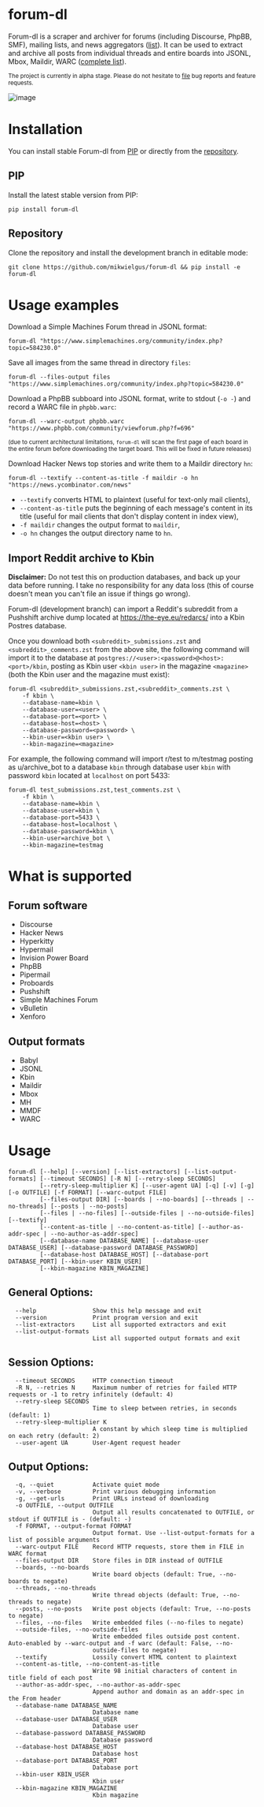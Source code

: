 # forum-dl

Forum-dl is a scraper and archiver for forums (including Discourse, PhpBB, SMF), mailing lists, and news aggregators ([list](#forum-software)). It can be used to extract and archive all posts from individual threads and entire boards into JSONL, Mbox, Maildir, WARC ([complete list](#output-formats)).

<sub>The project is currently in alpha stage. Please do not hesitate to [file](https://github.com/mikwielgus/forum-dl/issues) bug reports and feature requests.</sub>

![image](https://github.com/mikwielgus/forum-dl/assets/58011230/e677d1aa-efa3-4cfc-9283-38408842b278)

# Installation

You can install stable Forum-dl from [PIP](#pip) or directly from the [repository](#repository).

## PIP

Install the latest stable version from PIP:

```
pip install forum-dl
```

## Repository 

Clone the repository and install the development branch in editable mode:

```
git clone https://github.com/mikwielgus/forum-dl && pip install -e forum-dl
```

# Usage examples

Download a Simple Machines Forum thread in JSONL format:

```
forum-dl "https://www.simplemachines.org/community/index.php?topic=584230.0"
```

Save all images from the same thread in directory `files`:

```
forum-dl --files-output files "https://www.simplemachines.org/community/index.php?topic=584230.0"
```

Download a PhpBB subboard into JSONL format, write to stdout (`-o -`) and record a WARC file in `phpbb.warc`:

```
forum-dl --warc-output phpbb.warc "https://www.phpbb.com/community/viewforum.php?f=696"
```

<sub>(due to current architectural limitations, `forum-dl` will scan the first page of each board in the entire forum before downloading the target board. This will be fixed in future releases)</sub>

Download Hacker News top stories and write them to a Maildir directory `hn`:

```
forum-dl --textify --content-as-title -f maildir -o hn "https://news.ycombinator.com/news"
```

- `--textify` converts HTML to plaintext (useful for text-only mail clients),
- `--content-as-title` puts the beginning of each message's content in its title (useful for mail clients that don't display content in index view),
- `-f maildir` changes the output format to `maildir`,
- `-o hn` changes the output directory name to `hn`.

## Import Reddit archive to Kbin

**Disclaimer:** Do not test this on production databases, and back up your data before running. I
take no responsibility for any data loss (this of course doesn't mean you can't file an issue if
things go wrong).

Forum-dl (development branch) can import a Reddit's subreddit from a Pushshift archive dump located
at https://the-eye.eu/redarcs/ into a Kbin Postres database.

Once you download both `<subreddit>_submissions.zst` and `<subreddit>_comments.zst` from the above
site, the following command will import it to the database at
`postgres://<user>:<password>@<host>:<port>/kbin`, posting as Kbin user `<kbin user>` in the
magazine `<magazine>` (both the Kbin user and the magazine must exist):

```
forum-dl <subreddit>_submissions.zst,<subreddit>_comments.zst \
    -f kbin \
    --database-name=kbin \
    --database-user=<user> \
    --database-port=<port> \
    --database-host=<host> \
    --database-password=<password> \
    --kbin-user=<kbin user> \
    --kbin-magazine=<magazine>
```

For example, the following command will import r/test to m/testmag posting as u/archive\_bot to a
database `kbin` through database user `kbin` with password `kbin` located at `localhost` on port
5433:

```
forum-dl test_submissions.zst,test_comments.zst \
    -f kbin \
    --database-name=kbin \
    --database-user=kbin \
    --database-port=5433 \
    --database-host=localhost \
    --database-password=kbin \
    --kbin-user=archive_bot \
    --kbin-magazine=testmag
```

# What is supported

## Forum software

- Discourse
- Hacker News
- Hyperkitty
- Hypermail
- Invision Power Board
- PhpBB
- Pipermail
- Proboards
- Pushshift
- Simple Machines Forum
- vBulletin
- Xenforo

## Output formats

- Babyl
- JSONL
- Kbin
- Maildir
- Mbox
- MH
- MMDF
- WARC

# Usage

```
forum-dl [--help] [--version] [--list-extractors] [--list-output-formats] [--timeout SECONDS] [-R N] [--retry-sleep SECONDS]
         [--retry-sleep-multiplier K] [--user-agent UA] [-q] [-v] [-g] [-o OUTFILE] [-f FORMAT] [--warc-output FILE]
         [--files-output DIR] [--boards | --no-boards] [--threads | --no-threads] [--posts | --no-posts]
         [--files | --no-files] [--outside-files | --no-outside-files] [--textify]
         [--content-as-title | --no-content-as-title] [--author-as-addr-spec | --no-author-as-addr-spec]
         [--database-name DATABASE_NAME] [--database-user DATABASE_USER] [--database-password DATABASE_PASSWORD]
         [--database-host DATABASE_HOST] [--database-port DATABASE_PORT] [--kbin-user KBIN_USER]
         [--kbin-magazine KBIN_MAGAZINE]
```

## General Options:

```
  --help                Show this help message and exit
  --version             Print program version and exit
  --list-extractors     List all supported extractors and exit
  --list-output-formats
                        List all supported output formats and exit
```

## Session Options:

```
  --timeout SECONDS     HTTP connection timeout
  -R N, --retries N     Maximum number of retries for failed HTTP requests or -1 to retry infinitely (default: 4)
  --retry-sleep SECONDS
                        Time to sleep between retries, in seconds (default: 1)
  --retry-sleep-multiplier K
                        A constant by which sleep time is multiplied on each retry (default: 2)
  --user-agent UA       User-Agent request header
```

## Output Options:

```
  -q, --quiet           Activate quiet mode
  -v, --verbose         Print various debugging information
  -g, --get-urls        Print URLs instead of downloading
  -o OUTFILE, --output OUTFILE
                        Output all results concatenated to OUTFILE, or stdout if OUTFILE is - (default: -)
  -f FORMAT, --output-format FORMAT
                        Output format. Use --list-output-formats for a list of possible arguments
  --warc-output FILE    Record HTTP requests, store them in FILE in WARC format
  --files-output DIR    Store files in DIR instead of OUTFILE
  --boards, --no-boards
                        Write board objects (default: True, --no-boards to negate)
  --threads, --no-threads
                        Write thread objects (default: True, --no-threads to negate)
  --posts, --no-posts   Write post objects (default: True, --no-posts to negate)
  --files, --no-files   Write embedded files (--no-files to negate)
  --outside-files, --no-outside-files
                        Write embedded files outside post content. Auto-enabled by --warc-output and -f warc (default: False, --no-
                        outside-files to negate)
  --textify             Lossily convert HTML content to plaintext
  --content-as-title, --no-content-as-title
                        Write 98 initial characters of content in title field of each post
  --author-as-addr-spec, --no-author-as-addr-spec
                        Append author and domain as an addr-spec in the From header
  --database-name DATABASE_NAME
                        Database name
  --database-user DATABASE_USER
                        Database user
  --database-password DATABASE_PASSWORD
                        Database password
  --database-host DATABASE_HOST
                        Database host
  --database-port DATABASE_PORT
                        Database port
  --kbin-user KBIN_USER
                        Kbin user
  --kbin-magazine KBIN_MAGAZINE
                        Kbin magazine
```
